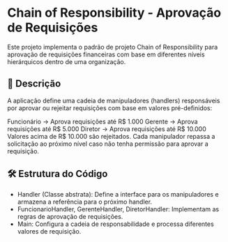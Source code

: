# Chain of Responsibility - Aprovação de Requisições

Este projeto implementa o padrão de projeto Chain of Responsibility para aprovação de requisições financeiras com base em diferentes níveis hierárquicos dentro de uma organização.

## 📌 Descrição
A aplicação define uma cadeia de manipuladores (handlers) responsáveis por aprovar ou rejeitar requisições com base em valores pré-definidos:

Funcionário → Aprova requisições até R$ 1.000
Gerente → Aprova requisições até R$ 5.000
Diretor → Aprova requisições até R$ 10.000
Valores acima de R$ 10.000 são rejeitados.
Cada manipulador repassa a solicitação ao próximo nível caso não tenha permissão para aprovar a requisição.

## 🛠 Estrutura do Código
- Handler (Classe abstrata): Define a interface para os manipuladores e armazena a referência para o próximo handler.
- FuncionarioHandler, GerenteHandler, DiretorHandler: Implementam as regras de aprovação de requisições.
- Main: Configura a cadeia de responsabilidade e processa diferentes valores de requisição.
